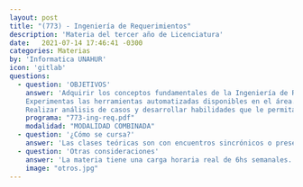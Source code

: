 ```yaml
---
layout: post
title: "(773) - Ingeniería de Requerimientos"
description: 'Materia del tercer año de Licenciatura'
date:   2021-07-14 17:46:41 -0300
categories: Materias
by: 'Informatica UNAHUR'
icon: 'gitlab'
questions:
  - question: 'OBJETIVOS'
    answer: 'Adquirir los conceptos fundamentales de la Ingeniería de Requerimientos, las técnicas asociadas y herramientas disponibles. Familizarizarse con las herramientas y procesos de la Ingeniería de Requerimientos.
    Experimentas las herramientas automatizadas disponibles en el área.
    Realizar análisis de casos y desarrollar habilidades que le permitan identificar ante cada situación las técnicas adecuadas de la Ingeniería de Requerimientos.'
    programa: "773-ing-req.pdf"
    modalidad: "MODALIDAD COMBINADA"
  - question: '¿Cómo se cursa?'
    answer: 'Las clases teóricas son con encuentros sincrónicos o presenciales en el horario de la asignatura. Los alumnos requieren tiempo adicional en grupos para el desarrollo de las actividades prácticas.'
  - question: 'Otras consideraciones'
    answer: 'La materia tiene una carga horaria real de 6hs semanales. La recomendación es estar presente en todas las clases, repasar los contenidos y trabajar con grupos de estudios ya que se realizan actividades con esa modalidad.'
    image: "otros.jpg"
---
```

